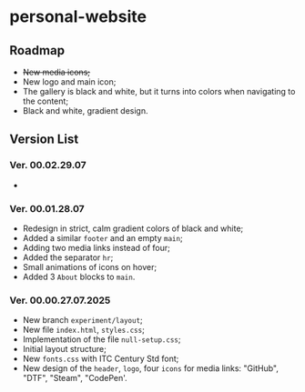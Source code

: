 # personal-website

## Roadmap

- ~~New media icons;~~
- New logo and main icon;
- The gallery is black and white, but it turns into colors when navigating to the content;
- Black and white, gradient design.

## Version List

### Ver. 00.02.29.07
- 

### Ver. 00.01.28.07
- Redesign in strict, calm gradient colors of black and white;
- Added a similar `footer` and an empty `main`;
- Adding two media links instead of four;
- Added the separator `hr`;
- Small animations of icons on hover;
- Added 3 `About` blocks to `main`.

### Ver. 00.00.27.07.2025
- New branch `experiment/layout`;
- New file `index.html`, `styles.css`;
- Implementation of the file `null-setup.css`;
- Initial layout structure;
- New `fonts.css` with ITC Century Std font;
- New design of the `header`, `logo`, four `icons` for media links: "GitHub", "DTF", "Steam", "CodePen'.
